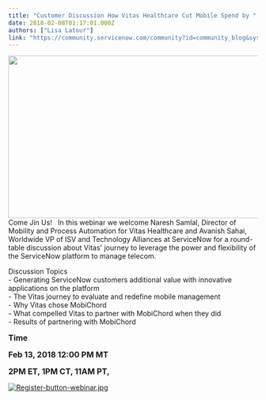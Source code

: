 ```yaml
---
title: "Customer Discussion How Vitas Healthcare Cut Mobile Spend by "
date: 2018-02-08T01:17:01.000Z
authors: ["Lisa Latour"]
link: "https://community.servicenow.com/community?id=community_blog&sys_id=1f3d2ee5dbd0dbc01dcaf3231f961937"
---
```

<p><img  alt="" class="image-2 jive-image" src="0eafa482db98dfc03eb27a9e0f961921.iix" style="float: right; width: 620px; height: 329px;"/></p><p class="controls">Come Jin Us!   In this webinar we welcome Naresh Samlal, Director of Mobility and Process Automation for Vitas Healthcare and Avanish Sahai, Worldwide VP of ISV and Technology Alliances at ServiceNow for a round-table discussion about Vitas' journey to leverage the power and flexibility of the ServiceNow platform to manage telecom.</p><p></p><p>Discussion Topics<br/>- Generating ServiceNow customers additional value with innovative applications on the platform<br/>- The Vitas journey to evaluate and redefine mobile management<br/>- Why Vitas chose MobiChord<br/>- What compelled Vitas to partner with MobiChord when they did<br/>- Results of partnering with MobiChord </p><p class="form-group horizontal"></p><p class="form-group horizontal"><strong style="font-size: 12pt;"><label class="control-label">Time</label> </strong></p><p><strong style="font-size: 12pt;">Feb 13, 2018 12:00 PM MT<a title="Change Time Zone"></a></strong></p><p><strong style="font-size: 12pt;">2PM ET, 1PM CT, 11AM PT, </strong></p><p><a href="https://mobichord.zoom.us/webinar/register/2315167386703/WN_u5jPYZb0QbCyqAaRi4w-lg"><img  alt="Register-button-webinar.jpg" class="image-1 jive-image" src="4dad40cadbd017041dcaf3231f961962.iix" style="height: auto;"/></a></p>